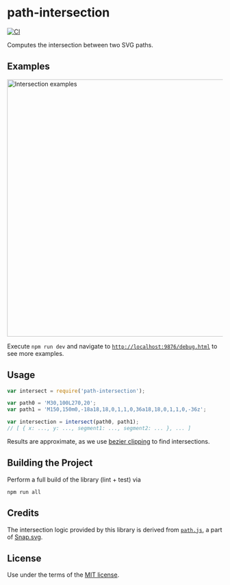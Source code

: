 # path-intersection

[![CI](https://github.com/bpmn-io/path-intersection/workflows/CI/badge.svg)](https://github.com/bpmn-io/path-intersection/actions?query=workflow%3ACI)

Computes the intersection between two SVG paths.


## Examples

<img width="600" src="https://raw.githubusercontent.com/bpmn-io/path-intersection/master/resources/examples.png" alt="Intersection examples" />

Execute `npm run dev` and navigate to [`http://localhost:9876/debug.html`](http://localhost:9876/debug.html) to see more examples.


## Usage

```javascript
var intersect = require('path-intersection');

var path0 = 'M30,100L270,20';
var path1 = 'M150,150m0,-18a18,18,0,1,1,0,36a18,18,0,1,1,0,-36z';

var intersection = intersect(path0, path1);
// [ { x: ..., y: ..., segment1: ..., segment2: ... }, ... ]
```

Results are approximate, as we use [bezier clipping](https://math.stackexchange.com/questions/118937) to find intersections.


## Building the Project

Perform a full build of the library (lint + test) via

```
npm run all
```


## Credits

The intersection logic provided by this library is derived from [`path.js`](https://github.com/adobe-webplatform/Snap.svg/blob/master/src/path.js), a part of [Snap.svg](https://github.com/adobe-webplatform/Snap.svg).


## License

Use under the terms of the [MIT license](http://opensource.org/licenses/MIT).
